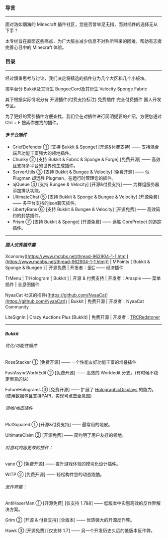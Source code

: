 ### 导言

---

面对浩如烟海的 Minecraft 插件社区，您是否曾举足无措，面对插件的选择无从下手？

本专栏旨在直面这些痛点，为广大服主减少信息不对称所带来的困难，帮助有志者完善心目中的 Minecraft 体验。

### 目录

---

经过慎重思考与讨论，我们决定将精选的插件分为几个大区和几个小板块。

按平台分 Bukkit及其衍生 BungeeCord及其衍生 Velocity Sponge Fabric

其下根据实际情况分有 开源插件(付费支持标注) 免费插件 完全付费插件 国人开发专区。

为了更好的索引插件方便查找，我们会在对插件进行简明扼要的介绍，方便您通过 Ctrl + F 搜索你要找的插件。

#### *多平台插件*

* GriefDefender ① [支持 Bukkit & Sponge] [开源&付费支持] —— 支持混合端且功能丰富强大的领地插件。
* Chunky ② [支持 Bukkit & Fabric & Sponge & Forge] [免费开源] —— 高效且支持多平台的世界预生成插件。
* ServerUtils ③ [支持 Bukkit & Bungee & Velocity] [免费开源] —— 似 Plugman 却远胜 Plugman，在运行时管理您的插件。
* ajQueue ④ [支持 Bungee & Velocity] [开源&付费支持] —— 为群组服务器添加排队功能。
* UltimateChat ⑤ [支持 Bukkit & Sponge & Bungee & Velocity] [开源免费] —— 多平台支持的json聊天插件。
* LibertyBans ⑥ [支持 Bukkit & Bungee & Velocity] [开源免费] —— 高效简约的封禁插件。
* Prism ⑦ [支持 Bukkit & Sponge] [开源免费] —— 远胜 CoreProtect 的追踪插件。

---

#### *国人优秀插件篇*

Xconomy([https://www.mcbbs.net/thread-962904-1-1.html](https://www.mcbbs.net/thread-962904-1-1.html)) | MPoints [ Bukkit & Sponge & Bungee ] | 开源免费 | 开发者：[伊C](https://www.mcbbs.net/home.php?mod=space&uid=1214141) —— 经济插件

TrMenu | TrHologram [ Bukkit ] | 开源 & 付费支持 | 开发者：Arasple —— 菜单插件 | 全息图插件

NyaaCat 社区的插件([https://github.com/NyaaCat](https://github.com/NyaaCat)) | Bukkit | 免费开源 | 开发者：NyaaCat Community

LiteSignIn | Crazy Auctions Plus [Bukkit] | 免费开源 | 开发者：[TRCRedstoner](https://www.mcbbs.net/home.php?mod=space&uid=2283671)

---

#### *Bukkit*

###### 优化/功能性插件

RoseStacker ① [免费开源] ——  一个性能友好功能丰富的堆叠插件

FastAsyncWorldEdit ② [免费开源] —— 高效的 Worldedit 分支。(有时候不稳定但真的快）

FutureHolograms ③ [免费开源] —— 扩展了 [HolographicDisplays](https://dev.bukkit.org/projects/holographic-displays/files/3363130/download) 的能力。(使用数据包且支持PAPI，实现可点击全息图)

###### 领地/地皮插件

PlotSquared ① [开源&付费支持] —— 最常用的地皮。

UltimateClaim ② [开源免费] —— 简约明了用户友好的领地。

###### 对游戏内容更改的插件：

vane ① [免费开源] —— 提升游戏体验的模块化设计插件。

WITP ② [免费开源] —— 轻松构件您的动态跑酷。

###### 反作弊篇：

AntiHaxerMan ① [开源免费] [仅支持 1.7&8] —— 低版本中实惠高效的反作弊解决方案。

Grim ② [开源 & 付费支持] [全版本] —— 优质强大的开源反作弊。

Hawk ③ [开源免费] [仅支持 1.7] —— 另一个开发历史久远的低版本反作弊。